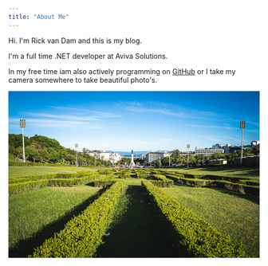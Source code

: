 ```yaml
---
title: "About Me"
---
```


Hi. I'm Rick van Dam and this is my blog.

I'm a full time .NET developer at Aviva Solutions.

In my free time iam also actively programming on [GitHub](https://github.com/barsonax) or I take my camera somewhere to take beautiful photo's.

![A park in lisbon](images/park.jpg)
